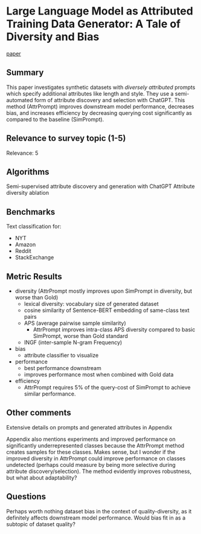 # Large Language Model as Attributed Training Data Generator: A Tale of Diversity and Bias
[paper](https://arxiv.org/abs/2306.15895)

## Summary

This paper investigates synthetic datasets with *diversely attributed* prompts which specify additional attributes like length and style. They use a semi-automated form of attribute discovery and selection with ChatGPT. This method (AttrPrompt) improves downstream model performance, decreases bias, and increases efficiency by decreasing querying cost significantly as compared to the baseline (SimPrompt). 

## Relevance to survey topic (1-5)

Relevance: 5

## Algorithms

Semi-supervised attribute discovery and generation with ChatGPT
Attribute diversity ablation

## Benchmarks

Text classification for:
- NYT
- Amazon
- Reddit
- StackExchange

## Metric Results

- diversity (AttrPrompt mostly improves upon SimPrompt in diversity, but worse than Gold)
  - lexical diversity: vocabulary size of generated dataset
  - cosine similarity of Sentence-BERT embedding of same-class text pairs
  - APS (average pairwise sample similarity)
      - AttrPrompt improves intra-class APS diversity compared to basic SimPrompt, worse than Gold standard
  - INGF (inter-sample N-gram Frequency)
- bias
  - attribute classifier to visualize
- performance
  - best performance downstream
  - improves performance most when combined with Gold data
- efficiency
  - AttrPrompt requires 5% of the query-cost of SimPrompt to achieve similar performance. 

## Other comments

Extensive details on prompts and generated attributes in Appendix

Appendix also mentions experiments and improved performance on significantly underrepresented classes because the AttrPrompt method creates samples for these classes. Makes sense, but I wonder if the improved diversity in AttrPrompt could improve performance on classes undetected (perhaps could measure by being more selective during attribute discovery/selection). The method evidently improves robustness, but what about adaptability?

## Questions

Perhaps worth nothing dataset bias in the context of quality-diversity, as it definitely affects downstream model performance. Would bias fit in as a subtopic of dataset quality? 
